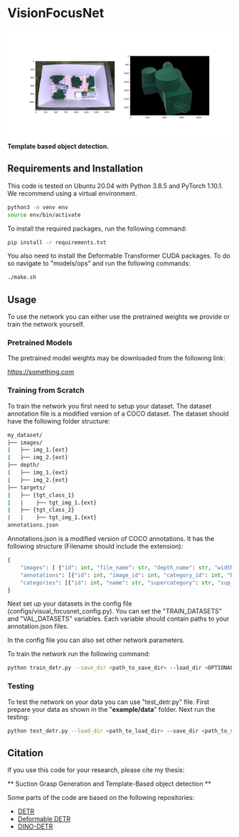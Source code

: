 # VisionFocusNet

<!-- q: how to insert image into md file -->
![alt text](/example/test_output/test_2.jpg_valve.png "Example Output")
**Template based object detection.**


## Requirements and Installation

This code is tested on Ubuntu 20.04 with Python 3.8.5 and PyTorch 1.10.1.
We recommend using a virtual environment.

```bash
python3 -m venv env
source env/bin/activate
```

To install the required packages, run the following command:

```bash
pip install -r requirements.txt
```

You also need to install the Deformable Transformer CUDA packages. To do so navigate to "models/ops" and run the following commands:

```bash
./make.sh
```

## Usage
To use the network you can either use the pretrained weights we provide or train the network yourself.

### Pretrained Models
The pretrained model weights may be downloaded from the following link:

https://something.com


### Training from Scratch
To train the network you first need to setup your dataset.
The dataset annotation file is a modified version of a COCO dataset.
The dataset should have the following folder structure:

```bash
my_dataset/
├── images/
|   ├── img_1.{ext}
|   ├── img_2.{ext}
├── depth/
|   ├── img_1.{ext}
|   ├── img_2.{ext}
├── targets/
|   ├── {tgt_class_1}
|   |    ├── tgt_img_1.{ext}
|   ├── {tgt_class_2}
|   |    ├── tgt_img_1.{ext}
annotations.json
```
        
Annotations.json is a modified version of COCO annotations.
    It has the following structure (Filename should include the extension):

```python
{
    "images": [ {"id": int, "file_name": str, "depth_name": str, "width": int, "height": int}, ... ],
    "annotations": [{"id": int, "image_id": int, "category_id": int, "bbox": [x,y,w,h], "area": int, "iscrowd": float, "sup_id": int}, ... ],
    "categories": [{"id": int, "name": str, "supercategory": str, "sup_id": int}, ... ],
}
```

Next set up your datasets in the config file (configs/visual_focusnet_config.py). You can set the "TRAIN_DATASETS" and "VAL_DATASETS" variables. Each variable should contain paths to your annotation.json files.

In the config file you can also set other network parameters.

To train the network run the following command:

```bash
python train_detr.py --save_dir <path_to_save_dir> --load_dir <OPTIONAL: path_to_load_dir> 
```

### Testing
To test the network on your data you can use "test_detr.py" file.
First prepare your data as shown in the "**example/data**" folder.
Next run the testing:

```bash
python test_detr.py --load_dir <path_to_load_dir> --save_dir <path_to_save_dir> --data_dir <path_to_data_dir>
```

## Citation
If you use this code for your research, please cite my thesis:

** Suction Grasp Generation and Template-Based object detection **

Some parts of the code are based on the following repositories:
- [DETR](https://github.com/facebookresearch/detr)
- [Deformable DETR](https://github.com/fundamentalvision/Deformable-DETR)
- [DINO-DETR](https://github.com/IDEA-Research/DINO)


